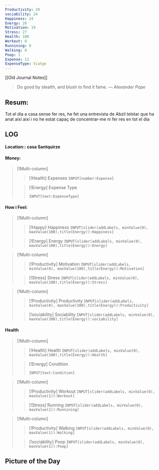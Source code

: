 ```yaml
---
Productivity: 29
sociability: 24
Happiness: 24
Energy: 28
Motivation: 19
Stress: 27
Health: 100
Workout: 0
Runnining: 0
Walking: 0
Poop: 1
Expense: 12
ExpenseType: Viatge
---
```

[[Old Journal Notes]]

> Do good by stealth, and blush to find it fame.
> — <cite>Alexander Pope</cite>
## Resum: 

Tot el dia a casa sense fer res, he fet una entrevista de Abzil telstar que ha anat així així i no he estat capaç de concentrar-me ni fer res en tot el dia 


## LOG 
#### Location:: casa Santquirze

#### Money:

>[!Multi-column] 
>>[!Health]  Expenses `INPUT[number:Expense]`
>
>>[!Energy] Expense Type
>>```meta-bind
>>INPUT[text:ExpenseType]
>>```

#### How i Feel:  

>[!Multi-column] 
>>[!Happy]  Happiness `INPUT[slider(addLabels, minValue(0), maxValue(100),title(Energy)):Happiness]`
>
>>[!Energy]  Energy `INPUT[slider(addLabels, minValue(0), maxValue(100),title(Energy)):Energy]`

>[!Multi-column] 
>>[!Productivity]  Motivation `INPUT[slider(addLabels, minValue(0), maxValue(100),title(Energy)):Motivation]`
>
>>[!Stress]  Stress `INPUT[slider(addLabels, minValue(0), maxValue(100),title(Energy)):Stress]`

>[!Multi-column] 
>>[!Productivity]  Productivity `INPUT[slider(addLabels, minValue(0), maxValue(100),title(Energy)):Productivity]`
>
>>[!sociability]  Sociability `INPUT[slider(addLabels, minValue(0), maxValue(100),title(Energy)):sociability]`

#### Health

>[!Multi-column] 
>>[!Health]  Health `INPUT[slider(addLabels, minValue(0), maxValue(100),title(Energy)):Health]`
>
>>[!Energy]  Condition
>>```meta-bind
>>INPUT[text:Condition]
>>```

>[!Multi-column] 
>>[!Productivity]  Workout `INPUT[slider(addLabels, minValue(0), maxValue(1)):Workout]`
>
>>[!Stress]  Running `INPUT[slider(addLabels, minValue(0), maxValue(1)):Runnining]`

>[!Multi-column] 
>>[!Productivity]  Walking `INPUT[slider(addLabels, minValue(0), maxValue(1)):Walking]`
>
>>[!sociability] Poop `INPUT[slider(addLabels, minValue(0), maxValue(1)):Poop]`

## Picture of the Day

